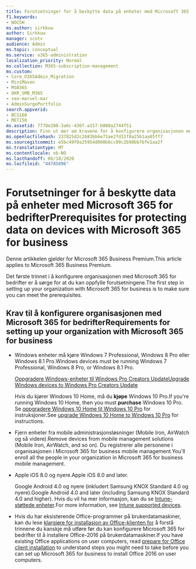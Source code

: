 ```yaml
---
title: Forutsetninger for å beskytte data på enheter med Microsoft 365 for bedrifter
f1.keywords:
- NOCSH
ms.author: sirkkuw
author: Sirkkuw
manager: scotv
audience: Admin
ms.topic: conceptual
ms.service: o365-administration
localization_priority: Normal
ms.collection: M365-subscription-management
ms.custom:
- Core_O365Admin_Migration
- MiniMaven
- MSB365
- OKR_SMB_M365
- seo-marvel-mar
- AdminSurgePortfolio
search.appverid:
- BCS160
- MET150
ms.assetid: 7770e280-3a6c-436f-a157-b008a2744f51
description: Finn ut mer om kravene for å konfigurere organisasjonen med Microsoft 365 for bedrifter og beskytte arbeidsdata på brukernes enheter.
ms.openlocfilehash: 237825d2c2683bb6e71ae2fd31f8a25b1aa85ff7
ms.sourcegitcommit: e5bc49f0a25954d008b6cc09c2b98bb7bfe1aa2f
ms.translationtype: MT
ms.contentlocale: nb-NO
ms.lasthandoff: 06/18/2020
ms.locfileid: "44785896"
---
```

# <a name="prerequisites-for-protecting-data-on-devices-with-microsoft-365-for-business"></a><span data-ttu-id="28e20-103">Forutsetninger for å beskytte data på enheter med Microsoft 365 for bedrifter</span><span class="sxs-lookup"><span data-stu-id="28e20-103">Prerequisites for protecting data on devices with Microsoft 365 for business</span></span>

<span data-ttu-id="28e20-104">Denne artikkelen gjelder for Microsoft 365 Business Premium.</span><span class="sxs-lookup"><span data-stu-id="28e20-104">This article applies to Microsoft 365 Business Premium.</span></span>

<span data-ttu-id="28e20-105">Det første trinnet i å konfigurere organisasjonen med Microsoft 365 for bedrifter er å sørge for at du kan oppfylle forutsetningene.</span><span class="sxs-lookup"><span data-stu-id="28e20-105">The first step in setting up your organization with Microsoft 365 for business is to make sure you can meet the prerequisites.</span></span>
  
## <a name="requirements-for-setting-up-your-organization-with-microsoft-365-for-business"></a><span data-ttu-id="28e20-106">Krav til å konfigurere organisasjonen med Microsoft 365 for bedrifter</span><span class="sxs-lookup"><span data-stu-id="28e20-106">Requirements for setting up your organization with Microsoft 365 for business</span></span>

- <span data-ttu-id="28e20-107">Windows enheter må kjøre Windows 7 Professional, Windows 8 Pro eller Windows 8.1 Pro.</span><span class="sxs-lookup"><span data-stu-id="28e20-107">Windows devices must be running Windows 7 Professional, Windows 8 Pro, or Windows 8.1 Pro.</span></span>
    
    [<span data-ttu-id="28e20-108">Oppgradere Windows-enheter til Windows Pro Creators Update</span><span class="sxs-lookup"><span data-stu-id="28e20-108">Upgrade Windows devices to Windows Pro Creators Update</span></span>](upgrade-to-windows-pro-creators-update.md)
    
    <span data-ttu-id="28e20-109">Hvis du kjører Windows 10 Home, må du **kjøpe** Windows 10 Pro.</span><span class="sxs-lookup"><span data-stu-id="28e20-109">If you're running Windows 10 Home, then you must **purchase** Windows  10 Pro.</span></span> <span data-ttu-id="28e20-110">Se [oppgradere Windows 10 Home til Windows 10 Pro](https://support.microsoft.com/office/0aee10c1-4d34-43ee-a325-579c6c2df90e) for instruksjoner.</span><span class="sxs-lookup"><span data-stu-id="28e20-110">See [upgrade Windows 10 Home to Windows 10 Pro](https://support.microsoft.com/office/0aee10c1-4d34-43ee-a325-579c6c2df90e) for instructions.</span></span> 
    
- <span data-ttu-id="28e20-111">Fjern enheter fra mobile administrasjonsløsninger (Mobile Iron, AirWatch og så videre).</span><span class="sxs-lookup"><span data-stu-id="28e20-111">Remove devices from mobile management solutions (Mobile Iron, AirWatch, and so on).</span></span> <span data-ttu-id="28e20-112">Du registrerer alle personene i organisasjonen i Microsoft 365 for business mobile management.</span><span class="sxs-lookup"><span data-stu-id="28e20-112">You'll enroll all the people in your organization in Microsoft 365 for business mobile management.</span></span>
    
- <span data-ttu-id="28e20-113">Apple iOS 8.0 og nyere.</span><span class="sxs-lookup"><span data-stu-id="28e20-113">Apple iOS 8.0 and later.</span></span>
    
    <span data-ttu-id="28e20-114">Google Android 4.0 og nyere (inkludert Samsung KNOX Standard 4.0 og nyere).</span><span class="sxs-lookup"><span data-stu-id="28e20-114">Google Android 4.0 and later (including Samsung KNOX Standard 4.0 and higher).</span></span> <span data-ttu-id="28e20-115">Hvis du vil ha mer informasjon, kan du se [Intune-støttede enheter](https://go.microsoft.com/fwlink/p/?linkid=852307).</span><span class="sxs-lookup"><span data-stu-id="28e20-115">For more information, see [Intune supported devices](https://go.microsoft.com/fwlink/p/?linkid=852307).</span></span>
    
- <span data-ttu-id="28e20-116">Hvis du har eksisterende Office-programmer på brukerdatamaskiner, kan du lese [klargjøre for installasjon av Office-klienten for](prepare-for-office-client-deployment.md) å forstå trinnene du kanskje må utføre før du kan konfigurere Microsoft 365 for bedrifter til å installere Office-2016 på brukerdatamaskiner.</span><span class="sxs-lookup"><span data-stu-id="28e20-116">If you have existing Office applications on user computers, read [prepare for Office client installation](prepare-for-office-client-deployment.md) to understand steps you might need to take before you can set up Microsoft 365 for business to install Office 2016 on user computers.</span></span> 
